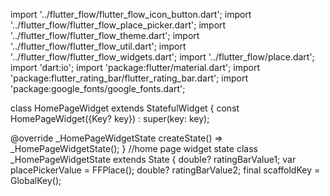 import '../flutter_flow/flutter_flow_icon_button.dart'; import '../flutter_flow/flutter_flow_place_picker.dart'; import '../flutter_flow/flutter_flow_theme.dart'; import '../flutter_flow/flutter_flow_util.dart'; import '../flutter_flow/flutter_flow_widgets.dart'; import '../flutter_flow/place.dart'; import 'dart:io'; import 'package:flutter/material.dart'; import 'package:flutter_rating_bar/flutter_rating_bar.dart'; import 'package:google_fonts/google_fonts.dart';

class HomePageWidget extends StatefulWidget { const HomePageWidget({Key? key}) : super(key: key);

@override _HomePageWidgetState createState() => _HomePageWidgetState(); } //home page widget state class _HomePageWidgetState extends State { double? ratingBarValue1; var placePickerValue = FFPlace(); double? ratingBarValue2; final scaffoldKey = GlobalKey();
